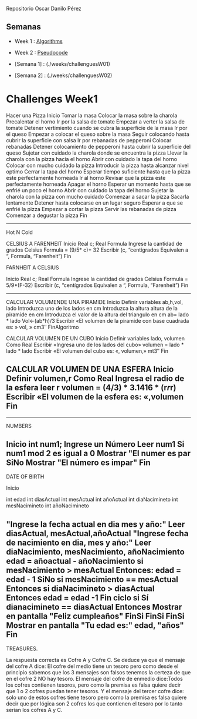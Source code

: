 Repositorio Oscar Danilo Pérez

## Semanas

- Week 1 : [Algorithms](./weeks/challenguesW01)
- Week 2 : [Pseudocode](./weeks/challenguesW02)

- [Semana 1] : (./weeks/challenguesW01)
- [Semana 2] : (./weeks/challenguesW02)

# Challenges Week1 

Hacer una Pizza
Inicio
Tomar la masa
Colocar la masa sobre la charola
Precalentar el horno
Ir por la salsa de tomate
Empezar a verter la salsa de tomate
Detener vertimiento cuando se cubra la superficie de la masa
Ir por el queso
Empezar a colocar el queso sobre la masa
Seguir colocando hasta cubrir la superficie con salsa
Ir por rebanadas de pepperoni
Colocar rebanadas
Detener colocamiento de pepperoni hasta cubrir la superficie del queso
Sujetar con cuidado la charola donde se encuentra la pizza
Llevar la charola con la pizza hacia el horno
Abrir con cuidado la tapa del horno
Colocar con mucho cuidado la pizza
Introducir la pizza hasta alcanzar nivel optimo
Cerrar la tapa del horno
Esperar tiempo suficiente hasta que la pizza este perfectamente horneada
Ir al horno
Revisar que la pizza este perfectamente horneada
Apagar el horno
Esperar un momento hasta que se enfrié un poco el horno
Abrir con cuidado la tapa del horno
Sujetar la charola con la pizza con mucho cuidado
Comenzar a sacar la pizza
Sacarla lentamente
Detener hasta colocarse en un lugar seguro
Esperar a que se enfrié la pizza
Empezar a cortar la pizza
Servir las rebanadas de pizza
Comenzar a degustar la pizza
Fin

-------------------------------------------------------------------

Hot N Cold

CELSIUS A FARENHEIT
Inicio
Real c;
Real Formula
Ingrese la cantidad de grados Celsius
Formula = (9/5* c)+ 32
Escribir (c, “centígrados Equivalen a “, Formula, “Farenheit”)
Fin

FARNHEIT A CELSIUS

Inicio
Real c;
Real Formula
Ingrese la cantidad de grados Celsius
Formula = 5/9*(F-32)
Escribir (c, “centígrados Equivalen a “, Formula, “Farenheit”)
Fin

----------------------------------------------------------------------

CALCULAR VOLUMENDE UNA PIRAMIDE
Inicio
Definir variables ab,h,vol, lado 
Introduzca uno de los lados en cm
Introduzca la altura altura de la piramide en cm
Introduzca el valor de la altura del triangulo en cm
ab= lado * lado
Vol<-(ab*h)/3
Escribir «El volumen de la piramide con base cuadrada es: » vol, » cm3″
FinAlgoritmo

CALCULAR VOLUMEN DE UN CUBO
Inicio
Definir variables lado, volumen Como Real
Escribir «Ingresa uno de los lados del cubo»
volumen = lado * lado * lado
Escribir «El volumen del cubo es: «, volumen,» mt3″
Fin

CALCULAR VOLUMEN DE UNA ESFERA
Inicio
Definir volumen,r Como Real
Ingresa el radio de la esfera
leer r
volumen = (4/3) * 3.1416 * (r*r*r)
Escribir «El volumen de la esfera es: «,volumen
Fin
----------------------------------------------------------------------------------------
----------------------------------------------------------------------------------------

NUMBERS

Inicio
int num1;
Ingrese un Número
Leer num1
Si num1 mod 2 es igual a 0
Mostrar "El numer es par
SiNo
Mostrar "El número es impar"
Fin
---------------------------------------------
DATE OF BIRTH

Inicio

int edad
int diasActual
int mesActual
int añoActual
int diaNacimineto
int mesNacimineto
int añoNacimineto

"Ingrese la fecha actual en dia mes y año:"
  Leer diasActual, mesActual,añoActual
"Ingrese fecha de nacimiento en dia, mes y año:"
  Leer diaNacimiento, mesNacimiento, añoNacimiento
edad = añoactual - añoNacimiento
 si mesNacimiento > mesActual Entonces:
 edad = edad - 1
 SiNo
 si mesNacimiento == mesActual Entonces
 si diaNacimineto > diasActual Entonces
 edad = edad -1
 Fin ciclo si
 Sí dianacimineto == diasActual Entonces
 Mostrar en pantalla "Feliz cumpleaños"
 FinSi
 FinSi
 FinSi
 Mostrar en pantalla "Tu edad es:" edad, "años"
 Fin
 ------------------------------------------------------------------------------

TREASURES.

La respuesta correcta es Cofre A y Cofre C. 
Se deduce ya que el mensaje del cofre A dice: El cofre del medio tiene un tesoro pero como desde el principio sabemos que los 3 mensajes son falsos
tenemos la certeza de que en el cofre 2 NO hay tesoro. El mensaje del cofre de enmedio dice:Todos los cofres contienen tesoros, 
pero como la premisa es falsa quiere decir que 1 o 2 cofres puedan tener tesoros. Y el mensaje del tercer cofre dice:
solo uno de estos cofres tiene tesoro pero como la premisa es falsa quiere decir que por lógica son 2 cofres los que contienen el tesoro
por lo tanto serian los cofres A y C.



